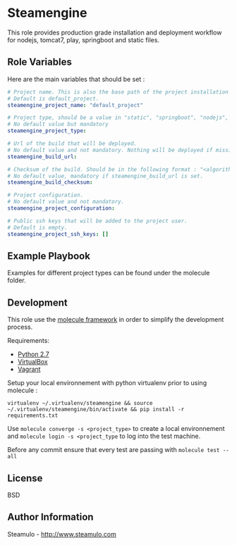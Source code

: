 Steamengine
=========

This role provides production grade installation and deployment workflow for nodejs, tomcat7, play, springboot and static files.

Role Variables
--------------

Here are the main variables that should be set :

```yaml
# Project name. This is also the base path of the project installation and the system user used to manage the project.
# Default is default_project.
steamengine_project_name: "default_project"

# Project type, should be a value in "static", "springboot", "nodejs", "tomcat7".
# No default value but mandatory
steamengine_project_type:

# Url of the build that will be deployed.
# No default value and not mandatory. Nothing will be deployed if missing.
steamengine_build_url:

# Checksum of the build. Should be in the following format : "<algorithm>:<checksum>"
# No default value, mandatory if steamengine_build_url is set.
steamengine_build_checksum:

# Project configuration.
# No default value and not mandatory.
steamengine_project_configuration:

# Public ssh keys that will be added to the project user.
# Default is empty.
steamengine_project_ssh_keys: []
```

Example Playbook
----------------

Examples for different project types can be found under the molecule folder.

Development
------------

This role use the [molecule framework](https://molecule.readthedocs.io/en/stable/) in order to simplify the development process.

Requirements:
* [Python 2.7](https://www.python.org/download/releases/2.7/)
* [VirtualBox](https://www.virtualbox.org/)
* [Vagrant](https://www.vagrantup.com/)

Setup your local environnement with python virtualenv prior to using molecule :

```virtualenv ~/.virtualenv/steamengine && source ~/.virtualenv/steamengine/bin/activate && pip install -r requirements.txt```

Use ```molecule converge -s <project_type>``` to create a local environnement and ```molecule login -s <project_type``` to log into the test machine.

Before any commit ensure that every test are passing with ```molecule test --all```

License
-------

BSD

Author Information
------------------

Steamulo - http://www.steamulo.com